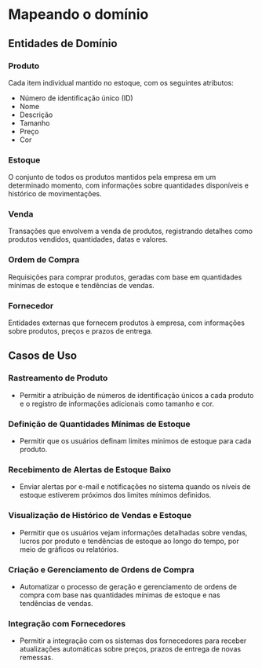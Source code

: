 # **Mapeando o domínio**

## **Entidades de Domínio**

### **Produto**
Cada item individual mantido no estoque, com os seguintes atributos:
- Número de identificação único (ID)
- Nome
- Descrição
- Tamanho
- Preço
- Cor

### **Estoque**
O conjunto de todos os produtos mantidos pela empresa em um determinado momento, com informações sobre quantidades disponíveis e histórico de movimentações.

### **Venda**
Transações que envolvem a venda de produtos, registrando detalhes como produtos vendidos, quantidades, datas e valores.

### **Ordem de Compra**
Requisições para comprar produtos, geradas com base em quantidades mínimas de estoque e tendências de vendas.

### **Fornecedor**
Entidades externas que fornecem produtos à empresa, com informações sobre produtos, preços e prazos de entrega.

## **Casos de Uso**

### **Rastreamento de Produto**
- Permitir a atribuição de números de identificação únicos a cada produto e o registro de informações adicionais como tamanho e cor.

### **Definição de Quantidades Mínimas de Estoque**
- Permitir que os usuários definam limites mínimos de estoque para cada produto.

### **Recebimento de Alertas de Estoque Baixo**
- Enviar alertas por e-mail e notificações no sistema quando os níveis de estoque estiverem próximos dos limites mínimos definidos.

### **Visualização de Histórico de Vendas e Estoque**
- Permitir que os usuários vejam informações detalhadas sobre vendas, lucros por produto e tendências de estoque ao longo do tempo, por meio de gráficos ou relatórios.

### **Criação e Gerenciamento de Ordens de Compra**
- Automatizar o processo de geração e gerenciamento de ordens de compra com base nas quantidades mínimas de estoque e nas tendências de vendas.

### **Integração com Fornecedores**
- Permitir a integração com os sistemas dos fornecedores para receber atualizações automáticas sobre preços, prazos de entrega de novas remessas.